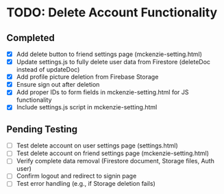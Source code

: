 # TODO: Delete Account Functionality

## Completed
- [x] Add delete button to friend settings page (mckenzie-setting.html)
- [x] Update settings.js to fully delete user data from Firestore (deleteDoc instead of updateDoc)
- [x] Add profile picture deletion from Firebase Storage
- [x] Ensure sign out after deletion
- [x] Add proper IDs to form fields in mckenzie-setting.html for JS functionality
- [x] Include settings.js script in mckenzie-setting.html

## Pending Testing
- [ ] Test delete account on user settings page (settings.html)
- [ ] Test delete account on friend settings page (mckenzie-setting.html)
- [ ] Verify complete data removal (Firestore document, Storage files, Auth user)
- [ ] Confirm logout and redirect to signin page
- [ ] Test error handling (e.g., if Storage deletion fails)
